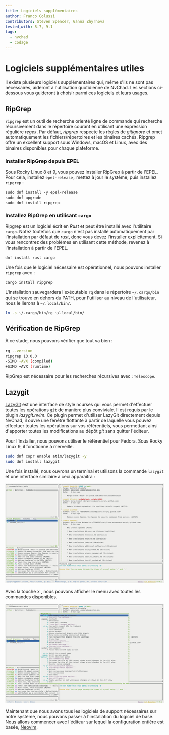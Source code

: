 ```yaml
---
title: Logiciels supplémentaires
author: Franco Colussi
contributors: Steven Spencer, Ganna Zhyrnova
tested_with: 8.7, 9.1
tags:
  - nvchad
  - codage
---
```


# Logiciels supplémentaires utiles

Il existe plusieurs logiciels supplémentaires qui, même s'ils ne sont pas nécessaires, aideront à l'utilisation quotidienne de NvChad. Les sections ci-dessous vous guideront à choisir parmi ces logiciels et leurs usages.

## RipGrep

`ripgrep` est un outil de recherche orienté ligne de commande qui recherche récursivement dans le répertoire courant en utilisant une expression régulière _regex_. Par défaut, _ripgrep_ respecte les règles de _gitignore_ et omet automatiquement les fichiers/répertoires et les binaires cachés. Ripgrep offre un excellent support sous Windows, macOS et Linux, avec des binaires disponibles pour chaque plateforme.

### Installer RipGrep depuis EPEL

Sous Rocky Linux 8 et 9, vous pouvez installer RipGrep à partir de l'EPEL. Pour cela, installez `epel-release,` mettez à jour le système, puis installez `ripgrep` :

```
sudo dnf install -y epel-release
sudo dnf upgrade
sudo dnf install ripgrep
```

### Installez RipGrep en utilisant `cargo`

Ripgrep est un logiciel écrit en _Rust_ et peut être installé avec l'utilitaire `cargo`. Notez toutefois que `cargo` n'est pas installé automatiquement par l'installation par défaut de _rust_, donc vous devez l'installer explicitement. Si vous rencontrez des problèmes en utilisant cette méthode, revenez à l'installation à partir de l'EPEL.

```bash
dnf install rust cargo
```

Une fois que le logiciel nécessaire est opérationnel, nous pouvons installer `ripgrep` avec :

```bash
cargo install ripgrep
```

L'installation sauvegardera l'exécutable `rg` dans le répertoire `~/.cargo/bin` qui se trouve en dehors du PATH, pour l'utiliser au niveau de l'utilisateur, nous le lierons à `~/.local/bin/`.

```bash
ln -s ~/.cargo/bin/rg ~/.local/bin/
```

## Vérification de RipGrep

À ce stade, nous pouvons vérifier que tout va bien :

```bash
rg --version
ripgrep 13.0.0
-SIMD -AVX (compiled)
+SIMD +AVX (runtime)
```

RipGrep est nécessaire pour les recherches récursives avec `:Telescope`.

## Lazygit

[LazyGit](https://github.com/jesseduffield/lazygit) est une interface de style ncurses qui vous permet d'effectuer toutes les opérations `git` de manière plus conviviale. Il est requis par le plugin _lazygit.nvim_. Ce plugin permet d'utiliser LazyGit directement depuis NvChad, il ouvre une fenêtre flottante à partir de laquelle vous pouvez effectuer toutes les opérations sur vos référentiels, vous permettant ainsi d'apporter toutes les modifications au dépôt _git_ sans quitter l'éditeur.

Pour l'installer, nous pouvons utiliser le référentiel pour Fedora. Sous Rocky Linux 9, il fonctionne à merveille.

```bash
sudo dnf copr enable atim/lazygit -y
sudo dnf install lazygit
```

Une fois installé, nous ouvrons un terminal et utilisons la commande `lazygit` et une interface similaire à ceci apparaîtra :

![LazyGit UI](images/lazygit_ui.png)

Avec la touche <kbd>x</kbd> , nous pouvons afficher le menu avec toutes les commandes disponibles.

![LazyGit UI](images/lazygit_menu.png)

Maintenant que nous avons tous les logiciels de support nécessaires sur notre système, nous pouvons passer à l'installation du logiciel de base. Nous allons commencer avec l'éditeur sur lequel la configuration entière est basée, [Neovim](install_nvim.md).
